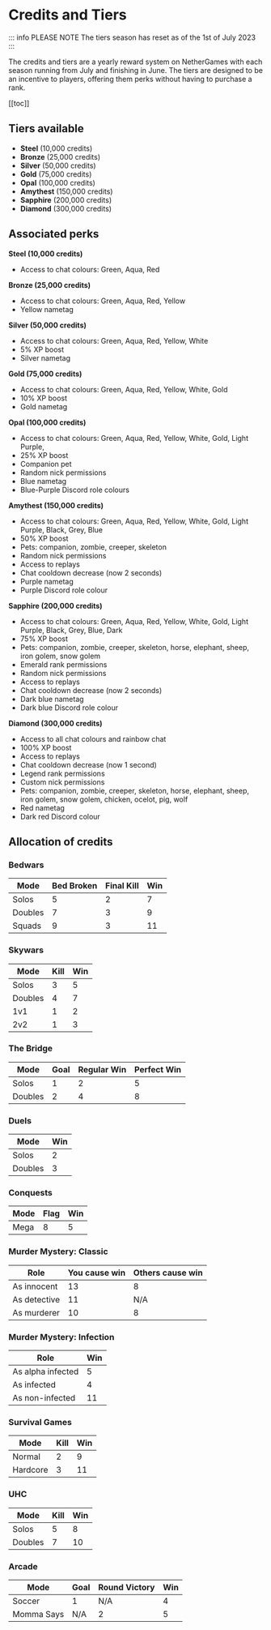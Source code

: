 # Credits and Tiers

::: info PLEASE NOTE
The tiers season has reset as of the 1st of July 2023
:::

The credits and tiers are a yearly reward system on NetherGames with each season running from July and finishing in June. The tiers are designed to be an incentive to players, offering them perks without having to purchase a rank.

[[toc]]

## Tiers available

* **Steel** (10,000 credits)
* **Bronze** (25,000 credits)
* **Silver** (50,000 credits)
* **Gold** (75,000 credits)
* **Opal** (100,000 credits)
* **Amythest** (150,000 credits)
* **Sapphire** (200,000 credits)
* **Diamond** (300,000 credits)

## Associated perks

**Steel (10,000 credits)​**
* Access to chat colours: Green, Aqua, Red
 
**Bronze (25,000 credits)​**
* Access to chat colours: Green, Aqua, Red, Yellow
* Yellow nametag
 
**Silver (50,000 credits)​**
* Access to chat colours: Green, Aqua, Red, Yellow, White
* 5% XP boost
* Silver nametag
 
**Gold (75,000 credits)​**
* Access to chat colours: Green, Aqua, Red, Yellow, White, Gold
* 10% XP boost
* Gold nametag
 
**Opal (100,000 credits)**
* Access to chat colours: Green, Aqua, Red, Yellow, White, Gold, Light Purple,
* 25% XP boost
* Companion pet
* Random nick permissions
* Blue nametag
* Blue-Purple Discord role colours
 
**Amythest (150,000 credits)**
* Access to chat colours: Green, Aqua, Red, Yellow, White, Gold, Light Purple, Black, Grey, Blue
* 50% XP boost
* Pets: companion, zombie, creeper, skeleton
* Random nick permissions
* Access to replays
* Chat cooldown decrease (now 2 seconds)
* Purple nametag
* Purple Discord role colour
 
**Sapphire (200,000 credits)**
* Access to chat colours: Green, Aqua, Red, Yellow, White, Gold, Light Purple, Black, Grey, Blue, Dark
* 75% XP boost
* Pets: companion, zombie, creeper, skeleton, horse, elephant, sheep, iron golem, snow golem
* Emerald rank permissions
* Random nick permissions
* Access to replays
* Chat cooldown decrease (now 2 seconds)
* Dark blue nametag
* Dark blue Discord role colour
 
**Diamond (300,000 credits)**
* Access to all chat colours and rainbow chat
* 100% XP boost
* Access to replays
* Chat cooldown decrease (now 1 second)
* Legend rank permissions
* Custom nick permissions
* Pets: companion, zombie, creeper, skeleton, horse, elephant, sheep, iron golem, snow golem, chicken, ocelot, pig, wolf
* Red nametag
* Dark red Discord colour

## Allocation of credits

### Bedwars

| Mode    | Bed Broken | Final Kill | Win |
|---------|------------|------------|-----|
| Solos   | 5          | 2          | 7   |
| Doubles | 7          | 3          | 9   |
| Squads  | 9          | 3          | 11  |

### Skywars

| Mode    | Kill | Win |
|---------|------|-----|
| Solos   | 3    | 5   |
| Doubles | 4    | 7   |
| 1v1     | 1    | 2   |
| 2v2     | 1    | 3   |

### The Bridge

| Mode    | Goal | Regular Win | Perfect Win |
|---------|------|-------------|-------------|
| Solos   | 1    | 2           | 5           |
| Doubles | 2    | 4           | 8           |

### Duels

| Mode    | Win |
|---------|-----|
| Solos   | 2   |
| Doubles | 3   |

### Conquests

| Mode | Flag | Win |
|------|------|-----|
| Mega | 8    | 5   |

### Murder Mystery: Classic

| Role         | You cause win | Others cause win |
|--------------|---------------|------------------|
| As innocent  | 13            | 8                |
| As detective | 11            | N/A              |
| As murderer  | 10            | 8                |

### Murder Mystery: Infection

| Role              | Win |
|-------------------|-----|
| As alpha infected | 5   |
| As infected       | 4   |
| As non-infected   | 11  |

### Survival Games

| Mode     | Kill | Win |
|----------|------|-----|
| Normal   | 2    | 9   |
| Hardcore | 3    | 11  |

### UHC

| Mode    | Kill | Win |
|---------|------|-----|
| Solos   | 5    | 8   |
| Doubles | 7    | 10  |

### Arcade

| Mode       | Goal | Round Victory | Win |
|------------|------|---------------|-----|
| Soccer     | 1    | N/A           | 4   |
| Momma Says | N/A  | 2             | 5   |
